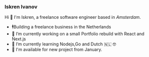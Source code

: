 ### Iskren Ivanov

Hi 👋 I'm Iskren, a freelance software engineer based in _Amsterdam_.

- 🕴️Building a freelance business in the Netherlands
- 🔭 I’m currently working on a small Portfolio rebuild with React and Next.js
- 🌱 I’m currently learning Nodejs,Go and Dutch 🇳🇱 🤓
- 👷 I'm available for new project from January.

